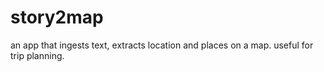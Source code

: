 # story2map
an app that ingests text, extracts location and places on a map. useful for trip planning.

